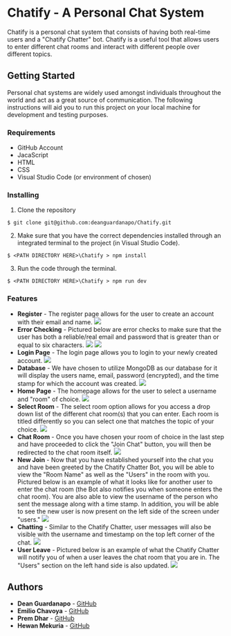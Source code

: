 # Chatify - A Personal Chat System
Chatify is a personal chat system that consists of having both real-time users and a "Chatify Chatter" bot. Chatify is a useful tool that allows users to enter different chat rooms and interact with different people over different topics. 

## Getting Started
Personal chat systems are widely used amongst individuals throughout the world and act as a great source of communication. 
The following instructions will aid you to run this project on your local machine for development and testing purposes.

### Requirements
* GitHub Account
* JacaScript
* HTML
* CSS
* Visual Studio Code (or environment of chosen)

### Installing
1. Clone the repository
```
$ git clone git@github.com:deanguardanapo/Chatify.git
```
2. Make sure that you have the correct dependencies installed through an integrated terminal to the project (in Visual Studio Code).
```
$ <PATH DIRECTORY HERE>\Chatify > npm install
```
3. Run the code through the terminal. 
```
$ <PATH DIRECTORY HERE>\Chatify > npm run dev
```
### Features
* **Register** - The register page allows for the user to create an account with their email and name.
![](/Images/reg1.JPG)
* **Error Checking** - Pictured below are error checks to make sure that the user has both a reliable/real email and password that is greater than or equal to six characters.
![](/Images/reg2.JPG)
![](/Images/reg3.JPG)
* **Login Page** - The login page allows you to login to your newly created account.
![](/Images/reg4.JPG)
* **Database** - We have chosen to utilize MongoDB as our database for it will display the users name, email, password (encrypted), and the time stamp for which the account was created.
![](/Images/reg5.JPG)
* **Home Page** - The homepage allows for the user to select a username and "room" of choice.
![](/Images/chat1.JPG)
* **Select Room** - The select room option allows for you access a drop down list of the different chat room(s) that you can enter. Each room is titled differently so you can select one that matches the topic of your choice.
![](/Images/chat2.jpg)
* **Chat Room** - Once you have chosen your room of choice in the last step and have proceeded to click the "Join Chat" button, you will then be redirected to the chat room itself. 
![](/Images/chat3.JPG)
* **New Join** - Now that you have established yourself into the chat you and have been greeted by the Chatify Chatter Bot, you will be able to view the "Room Name" as well as the "Users" in the room with you. Pictured below is an example of what it looks like for another user to enter the chat room (the Bot also notifies you when someone enters the chat room). You are also able to view the username of the person who sent the message along with a time stamp. In addition, you will be able to see the new user is now present on the left side of the screen under "users."
![](/Images/chat4.JPG)
* **Chatting** - Similar to the Chatify Chatter, user messages will also be visible with the username and timestamp on the top left corner of the chat. 
![](/Images/chat5.JPG)
* **User Leave** - Pictured below is an example of what the Chatify Chatter will notify you of when a user leaves the chat room that you are in. The "Users" section on the left hand side is also updated.
![](/Images/chat6.JPG)

## Authors 
* **Dean Guardanapo** - [GitHub](https://github.com/Deanguardanapo)
* **Emilio Chavoya** - [GitHub](https://github.com/emiliochavoya98)
* **Prem Dhar** - [GitHub](https://github.com/PremDh)
* **Hewan Mekuria** - [GitHub](https://github.com/hewich)
